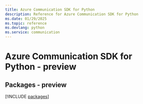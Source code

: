 ```yaml
---
title: Azure Communication SDK for Python
description: Reference for Azure Communication SDK for Python
ms.date: 01/29/2025
ms.topic: reference
ms.devlang: python
ms.service: communication
---
```

# Azure Communication SDK for Python - preview
## Packages - preview
[!INCLUDE [packages](communication-index.md)]
